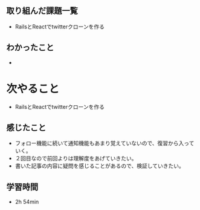 ## 取り組んだ課題一覧
- RailsとReactでtwitterクローンを作る
## わかったこと
- 
# 次やること
- RailsとReactでtwitterクローンを作る
## 感じたこと
- フォロー機能に続いて通知機能もあまり覚えていないので、復習から入っていく。
- ２回目なので前回よりは理解度をあげていきたい。
- 書いた記事の内容に疑問を感じることがあるので、検証していきたい。
## 学習時間
- 2h 54min
